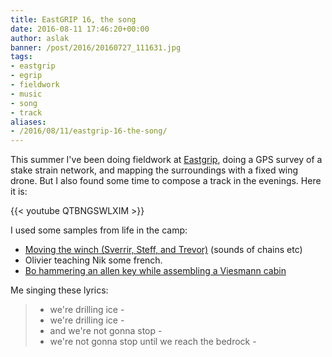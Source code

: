 ```yaml
---
title: EastGRIP 16, the song
date: 2016-08-11 17:46:20+00:00
author: aslak
banner: /post/2016/20160727_111631.jpg
tags:
- eastgrip
- egrip
- fieldwork
- music
- song
- track
aliases:
- /2016/08/11/eastgrip-16-the-song/
---
```


This summer I've been doing fieldwork at [Eastgrip](http://eastgrip.org/), doing a GPS survey of a stake strain network, and mapping the surroundings with a fixed wing drone. But I also found some time to compose a track in the evenings. Here it is:
<!--more-->
{{< youtube QTBNGSWLXIM >}}

I used some samples from life in the camp:

* [Moving the winch (Sverrir, Steff, and Trevor)](http://eastgrip.org/field-diaries-folder/uk-diaries-2016/2016-08-02/) (sounds of chains etc)
* Olivier teaching Nik some french.
* [Bo hammering an allen key while assembling a Viesmann cabin](http://eastgrip.org/field-diaries-folder/uk-diaries-2016/2016-08-04/)

Me singing these lyrics:

> - we're drilling ice -
> - we're drilling ice -
> - and we're not gonna stop -
> - we're not gonna stop until we reach the bedrock -